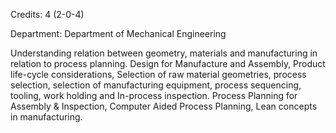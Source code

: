 Credits: 4 (2-0-4)

Department: Department of Mechanical Engineering

Understanding relation between geometry, materials and manufacturing in relation to process planning. Design for Manufacture and Assembly, Product life-cycle considerations, Selection of raw material geometries, process selection, selection of manufacturing equipment, process sequencing, tooling, work holding and In-process inspection. Process Planning for Assembly & Inspection, Computer Aided Process Planning, Lean concepts in manufacturing.